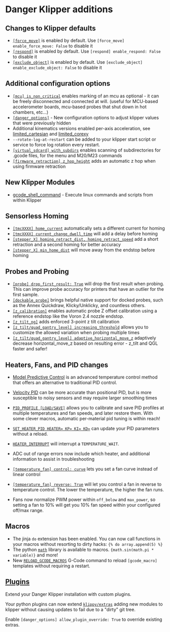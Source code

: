 # Danger Klipper additions

## Changes to Klipper defaults

- [`[force_move]`](./Config_Reference.md#⚠-force_move) is enabled by default. Use `[force_move] enable_force_move: False` to disable it
- [`[respond]`](./Config_Reference.md#respond) is enabled by default. Use `[respond] enable_respond: False` to disable it
- [`[exclude_object]`](./Config_Reference.md#exclude_object) is enabled by default. Use `[exclude_object] enable_exclude_object: False` to disable it

## Additional configuration options
- [`[mcu] is_non_critical`](./Config_Reference.md#mcu) enables marking of an mcu as optional - it can be freely disconnected and connected at will. (useful for MCU-based accelerometer boards, mcu-based probes that shut down in hot chambers, etc...)
- [`[danger_options]`](./Config_Reference.md#danger-options) - New configuration options to adjust klipper values that were previously hidden
- Additional kinematics versions enabled per-axis acceleration, see [limited_cartesian](./Config_Reference.md#⚠️-cartesian-kinematics-with-limits-for-x-and-y-axes) and [limited_corexy](./Config_Reference.md#⚠️-corexy-kinematics-with-limits-for-x-and-y-axes)
- `--rotate-log-at-restart` can be added to your klipper start script or service to force log rotation every restart.
- [`[virtual_sdcard] with_subdirs`](./Config_Reference.md#virtual_sdcard) enables scanning of subdirectories for .gcode files, for the menu and M20/M23 commands
- [`[firmware_retraction] z_hop_height`](./Config_Reference.md#firmware_retraction) adds an automatic z hop when using firmware retraction

## New Klipper Modules

- [gcode_shell_command](./G-Code_Shell_Command.md) - Execute linux commands and scripts from within Klipper

## Sensorless Homing

- [`[tmcXXXX] home_current`](./Config_Reference.md#tmc-stepper-driver-configuration) automatically sets a different current for homing
- [`[tmcXXXX] current_change_dwell_time`](./Config_Reference.md#tmc-stepper-driver-configuration) will add a delay before homing
- [`[stepper_X] homing_retract_dist, homing_retract_speed`](./Config_Reference.md#stepper) add a short retraction and a second homing for better accuracy
- [`[stepper_X] min_home_dist`](./Config_Reference.md#stepper) will move away from the endstop before homing

## Probes and Probing

- [`[probe] drop_first_result: True`](./Config_Reference.md#probe) will drop the first result when probing. This can improve probe accuracy for printers that have an outlier for the first sample.
- [`[dockable_probe]`](./Config_Reference.md#dockable_probe) brings helpful native support for docked probes, such as the Annex Quickdraw, Klicky/Unklicky, and countless others.
- [`[z_calibration]`](./Config_Reference.md#⚠️-z_calibration) enables automatic probe Z offset calibration using a reference endstop like the Voron 2.4 nozzle endstop.
- [`[z_tilt_ng]`](./Config_Reference.md#z_tilt_ng) adds enforced 3-point z tilt calibration
- [`[z_tilt/quad_gantry_level] increasing_threshold`](./Config_Reference.md#z_tilt) allows you to customize the allowed variation when probing multiple times
- [`[z_tilt/quad_gantry_level] adaptive_horizontal_move_z`](./Config_Reference.md#z_tilt) adaptively decrease horizontal_move_z based on resulting error - z_tilt and QGL faster and safer!
## Heaters, Fans, and PID changes
- [Model Predictive Control](./MPC.md) is an advanced temperature control method that offers an alternative to traditional PID control.
- [Velocity PID](./PID.md) can be more accurate than positional PID, but is more susceptible to noisy sensors and may require larger smoothing times
- [`PID_PROFILE [LOAD/SAVE]`](./G-Codes.md#pid_profile) allows you to calibrate and save PID profiles at multiple temperatures and fan speeds, and later restore them. With some clever macros, automatic per-material pid tuning is within reach!
- [`SET_HEATER_PID HEATER= KP= KI= KD=`](./G-Codes.md#set_heater_pid) can update your PID parameters without a reload.
- [`HEATER_INTERRUPT`](./G-Codes.md#heater_interrupt) will interrupt a `TEMPERATURE_WAIT`.
- ADC out of range errors now include which heater, and additional information to assist in troubleshooting

- [`[temperature_fan] control: curve`](./Config_Reference.md#temperature_fan) lets you set a fan curve instead of linear control
- [`[temperature_fan] reverse: True`](./Config_Reference.md#temperature_fan) will let you control a fan in reverse to temperature control. The lower the temperature, the higher the fan runs.
- Fans now normalize PWM power within `off_below` and `max_power`, so setting a fan to 10% will get you 10% fan speed within your configured off/max range.

## Macros

- The jinja `do` extension has been enabled. You can now call functions in your macros without resorting to dirty hacks: `{% do array.append(5) %}`
- The python [`math`](https://docs.python.org/3/library/math.html) library is available to macros. `{math.sin(math.pi * variable)}` and more!
- New [`RELOAD_GCODE_MACROS`](./G-Codes.md#reload_gcode_macros) G-Code command to reload `[gcode_macro]` templates without requiring a restart.

## [Plugins](./Plugins.md)
Extend your Danger Klipper installation with custom plugins.

Your python plugins can now extend [`klippy/extras`](https://github.com/DangerKlippers/danger-klipper/tree/master/klippy/extras) adding new modules to klipper without causing updates to fail due to a "dirty" git tree.

Enable `[danger_options] allow_plugin_override: True` to override existing extras.
